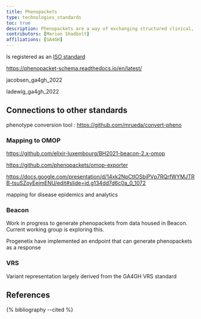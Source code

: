 ```yaml
---
title: Phenopackets
type: technologies_standards
toc: true
description: Phenopackets are a way of exchanging structured clinical, demographic and phenotypic metadata in a standardised way.
contributors: [Marion Shadbolt]
affiliations: [GA4GH]
---
```


Is registered as an [ISO standard](https://www.iso.org/standard/79991.html)

https://phenopacket-schema.readthedocs.io/en/latest/ 

jacobsen_ga4gh_2022

ladewig_ga4gh_2022

## Connections to other standards

phenotype conversion tool : https://github.com/mrueda/convert-pheno 

### Mapping to OMOP

https://github.com/elixir-luxembourg/BH2021-beacon-2.x-omop

https://github.com/phenopackets/omop-exporter

https://docs.google.com/presentation/d/14xk2NpCtlOSbiPVp7RQrfWYMJTRB-tsuSZoyEejmENU/edit#slide=id.g134dd7d6c0a_0_1072





mapping for disease epidemics and analytics

### Beacon

Work in progress to generate phenopackets from data housed in Beacon. Current working group is exploring this.

Progenetix have implemented an endpoint that can generate phenopackets as a response


### VRS

Variant representation largely derived from the GA4GH VRS standard


## References

{% bibliography --cited %}
